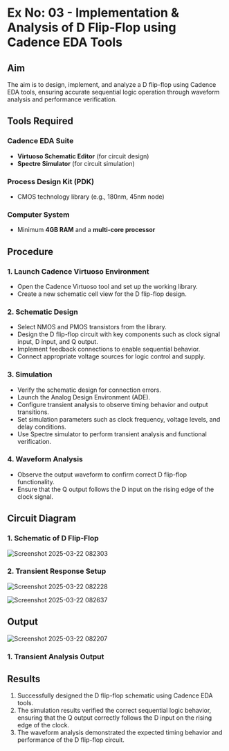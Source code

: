# Ex No: 03 - Implementation & Analysis of D Flip-Flop using Cadence EDA Tools

## Aim
The aim is to design, implement, and analyze a D flip-flop using Cadence EDA tools, ensuring accurate sequential logic operation through waveform analysis and performance verification.

## Tools Required

### Cadence EDA Suite
- **Virtuoso Schematic Editor** (for circuit design)
- **Spectre Simulator** (for circuit simulation)

### Process Design Kit (PDK)
- CMOS technology library (e.g., 180nm, 45nm node)

### Computer System
- Minimum **4GB RAM** and a **multi-core processor**

## Procedure

### 1. Launch Cadence Virtuoso Environment
- Open the Cadence Virtuoso tool and set up the working library.
- Create a new schematic cell view for the D flip-flop design.

### 2. Schematic Design
- Select NMOS and PMOS transistors from the library.
- Design the D flip-flop circuit with key components such as clock signal input, D input, and Q output.
- Implement feedback connections to enable sequential behavior.
- Connect appropriate voltage sources for logic control and supply.

### 3. Simulation
- Verify the schematic design for connection errors.
- Launch the Analog Design Environment (ADE).
- Configure transient analysis to observe timing behavior and output transitions.
- Set simulation parameters such as clock frequency, voltage levels, and delay conditions.
- Use Spectre simulator to perform transient analysis and functional verification.

### 4. Waveform Analysis
- Observe the output waveform to confirm correct D flip-flop functionality.
- Ensure that the Q output follows the D input on the rising edge of the clock signal.

## Circuit Diagram

### 1. Schematic of D Flip-Flop

![Screenshot 2025-03-22 082303](https://github.com/user-attachments/assets/d92496f6-94cf-4f60-a5a8-a0218ec9f615)

### 2. Transient Response Setup

![Screenshot 2025-03-22 082228](https://github.com/user-attachments/assets/adb9e298-def1-4835-a578-bcf25f6010bb)


 ![Screenshot 2025-03-22 082637](https://github.com/user-attachments/assets/5421b0a0-9735-40b8-9546-d223277f0c9b)


## Output

![Screenshot 2025-03-22 082207](https://github.com/user-attachments/assets/06b9a00a-5ad5-411c-ac7c-e437a5f8a288)

### 1. Transient Analysis Output


## Results
1. Successfully designed the D flip-flop schematic using Cadence EDA tools.
2. The simulation results verified the correct sequential logic behavior, ensuring that the Q output correctly follows the D input on the rising edge of the clock.
3. The waveform analysis demonstrated the expected timing behavior and performance of the D flip-flop circuit.
